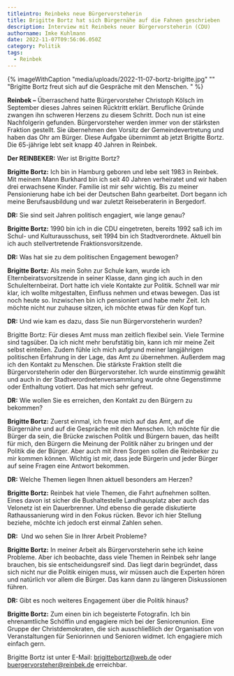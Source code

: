 ```yaml
---
titleintro: Reinbeks neue Bürgervorsteherin
title: Brigitte Bortz hat sich Bürgernähe auf die Fahnen geschrieben
description: Interview mit Reinbeks neuer Bürgervorsteherin (CDU)
authorname: Imke Kuhlmann
date: 2022-11-07T09:56:06.050Z
category: Politik
tags:
  - Reinbek
---
```

{% imageWithCaption "media/uploads/2022-11-07-bortz-brigitte.jpg" "" "Brigitte Bortz freut sich auf die Gespräche mit den Menschen.       " %}

**Reinbek –** Überraschend hatte Bürgervorsteher Christoph Kölsch im September dieses Jahres seinen Rücktritt erklärt. Berufliche Gründe zwangen ihn schweren Herzens zu diesem Schritt. Doch nun ist eine Nachfolgerin gefunden. Bürgervorsteher werden immer von der stärksten Fraktion gestellt. Sie übernehmen den Vorsitz der Gemeindevertretung und haben das Ohr am Bürger. Diese Aufgabe übernimmt ab jetzt Brigitte Bortz. Die 65-jährige lebt seit knapp 40 Jahren in Reinbek.

**Der REINBEKER:** Wer ist Brigitte Bortz?

**Brigitte Bortz:** Ich bin in Hamburg geboren und lebe seit 1983 in Reinbek. Mit meinem Mann Burkhard bin ich seit 40 Jahren verheiratet und wir haben drei erwachsene Kinder. Familie ist mir sehr wichtig. Bis zu meiner Pensionierung habe ich bei der Deutschen Bahn gearbeitet. Dort begann ich meine Berufsausbildung und war zuletzt Reiseberaterin in Bergedorf.

**DR:** Sie sind seit Jahren politisch engagiert, wie lange genau?

**Brigitte Bortz:** 1990 bin ich in die CDU eingetreten, bereits 1992 saß ich im Schul- und Kulturausschuss, seit 1994 bin ich Stadtverordnete. Aktuell bin ich auch stellvertretende Fraktionsvorsitzende.

**DR:** Was hat sie zu dem politischen Engagement bewogen?

**Brigitte Bortz:** Als mein Sohn zur Schule kam, wurde ich Elternbeiratsvorsitzende in seiner Klasse, dann ging ich auch in den Schulelternbeirat. Dort hatte ich viele Kontakte zur Politik. Schnell war mir klar, ich wollte mitgestalten, Einfluss nehmen und etwas bewegen. Das ist noch heute so. Inzwischen bin ich pensioniert und habe mehr Zeit. Ich möchte nicht nur zuhause sitzen, ich möchte etwas für den Kopf tun. 

**DR:** Und wie kam es dazu, dass Sie nun Bürgervorsteherin wurden?

Brigitte Bortz: Für dieses Amt muss man zeitlich flexibel sein. Viele Termine sind tagsüber. Da ich nicht mehr berufstätig bin, kann ich mir meine Zeit selbst einteilen. Zudem fühle ich mich aufgrund meiner langjährigen politischen Erfahrung in der Lage, das Amt zu übernehmen. Außerdem mag ich den Kontakt zu Menschen. Die stärkste Fraktion stellt die Bürgervorsteherin oder den Bürgervorsteher. Ich wurde einstimmig gewählt und auch in der Stadtverordnetenversammlung wurde ohne Gegenstimme oder Enthaltung votiert. Das hat mich sehr gefreut.

**DR:** Wie wollen Sie es erreichen, den Kontakt zu den Bürgern zu bekommen?

**Brigitte Bortz:** Zuerst einmal, ich freue mich auf das Amt, auf die Bürgernähe und auf die Gespräche mit den Menschen. Ich möchte für die Bürger da sein, die Brücke zwischen Politik und Bürgern bauen, das heißt für mich, den Bürgern die Meinung der Politik näher zu bringen und der Politik die der Bürger. Aber auch mit ihren Sorgen sollen die Reinbeker zu mir kommen können. Wichtig ist mir, dass jede Bürgerin und jeder Bürger auf seine Fragen eine Antwort bekommen. 

**DR:** Welche Themen liegen Ihnen aktuell besonders am Herzen?

**Brigitte Bortz:** Reinbek hat viele Themen, die Fahrt aufnehmen sollten. Eines davon ist sicher die Bushaltestelle Landhausplatz aber auch das Velonetz ist ein Dauerbrenner. Und ebenso die gerade diskutierte Rathaussanierung wird in den Fokus rücken. Bevor ich hier Stellung beziehe, möchte ich jedoch erst einmal Zahlen sehen. 

**DR:**  Und wo sehen Sie in Ihrer Arbeit Probleme?

**Brigitte Bortz:** In meiner Arbeit als Bürgervorsteherin sehe ich keine Probleme. Aber ich beobachte, dass viele Themen in Reinbek sehr lange brauchen, bis sie entscheidungsreif sind. Das liegt darin begründet, dass sich nicht nur die Politik einigen muss, wir müssen auch die Experten hören und natürlich vor allem die Bürger. Das kann dann zu längeren Diskussionen führen. 

**DR:** Gibt es noch weiteres Engagement über die Politik hinaus?

**Brigitte Bortz:** Zum einen bin ich begeisterte Fotografin. Ich bin ehrenamtliche Schöffin und engagiere mich bei der Seniorenunion. Eine Gruppe der Christdemokraten, die sich ausschließlich der Organisation von Veranstaltungen für Seniorinnen und Senioren widmet. Ich engagiere mich einfach gern.

Brigitte Bortz ist unter E-Mail: brigittebortz@web.de oder buergervorsteher@reinbek.de erreichbar.